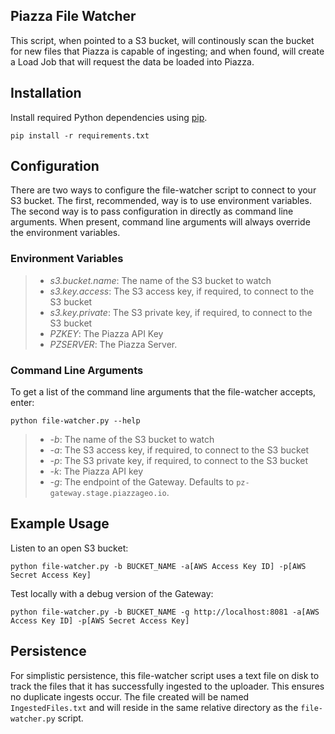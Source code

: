 ## Piazza File Watcher

This script, when pointed to a S3 bucket, will continously scan the bucket for new files that Piazza is capable of ingesting; and when found, will create a Load Job that will request the data be loaded into Piazza.

## Installation

Install required Python dependencies using [pip](https://pypi.python.org/pypi/pip).

```
pip install -r requirements.txt
```

## Configuration

There are two ways to configure the file-watcher script to connect to your S3 bucket. The first, recommended, way is to use environment variables. The second way is to pass configuration in directly as command line arguments. When present, command line arguments will always override the environment variables.

### Environment Variables

> * *s3.bucket.name*: The name of the S3 bucket to watch
> * *s3.key.access*: The S3 access key, if required, to connect to the S3 bucket
> * *s3.key.private*: The S3 private key, if required, to connect to the S3 bucket
> * *PZKEY*: The Piazza API Key
> * *PZSERVER*: The Piazza Server.

### Command Line Arguments

To get a list of the command line arguments that the file-watcher accepts, enter:

```
python file-watcher.py --help
```

> * *-b*: The name of the S3 bucket to watch
> * *-a*: The S3 access key, if required, to connect to the S3 bucket
> * *-p*: The S3 private key, if required, to connect to the S3 bucket
> * *-k*: The Piazza API key
> * *-g*: The endpoint of the Gateway. Defaults to `pz-gateway.stage.piazzageo.io`.

## Example Usage

Listen to an open S3 bucket:

```
python file-watcher.py -b BUCKET_NAME -a[AWS Access Key ID] -p[AWS Secret Access Key]
```

Test locally with a debug version of the Gateway:

```
python file-watcher.py -b BUCKET_NAME -g http://localhost:8081 -a[AWS Access Key ID] -p[AWS Secret Access Key]
```

## Persistence

For simplistic persistence, this file-watcher script uses a text file on disk to track the files that it has successfully ingested to the uploader. This ensures no duplicate ingests occur. The file created will be named `IngestedFiles.txt` and will reside in the same relative directory as the `file-watcher.py` script.

